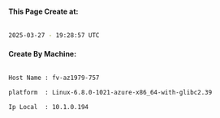 
   
#### This Page Create at:

```bash

2025-03-27 - 19:28:57 UTC

```

#### Create By Machine:

```bash

Host Name : fv-az1979-757

platform  : Linux-6.8.0-1021-azure-x86_64-with-glibc2.39

Ip Local  : 10.1.0.194

```

